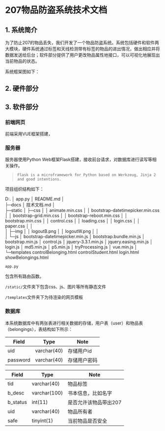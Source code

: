 # 207物品防盗系统技术文档

## 1. 系统简介

为了防止207的物品丢失，我们开发了一个物品防盗系统。系统包括硬件和软件两大模块，硬件系统通过标签和天线检测带有标签的物品的进出情况，做出相应并将数据发送给后台；软件部分提供了用户更改物品属性地接口，可以可视化地展现出当前物品的状态。

系统框架图如下：



## 2. 硬件部分

## 3. 软件部分

### 前端网页

前端采用VUE框架搭建，

### 服务器

服务器使用Python Web框架Flask搭建，接收前台请求，对数据库进行读写等相关操作。

> `Flask is a microframework for Python based on Werkzeug, Jinja 2 and good intentions.`

项目组织结构如下：

D:.
│  app.py
│  README.md
│      
├─docs
│      技术文档.md
│      
├─static
│  ├─css
│  │      animate.min.css
│  │      bootstrap-datetimepicker.min.css
│  │      bootstrap-grid.min.css
│  │      bootstrap-reboot.min.css
│  │      bootstrap.min.css
│  │      control.css
│  │      loading.css
│  │      login.css
│  │      paper.css
│  │      
│  ├─img
│  │      logoutB.png
│  │      logoutW.png
│  │      
│  └─js
│          bootstrap-datetimepicker.min.js
│          bootstrap.bundle.min.js
│          bootstrap.min.js
│          control.js
│          jquery-3.3.1.min.js
│          jquery.easing.min.js
│          login.js
│          md5.min.js
│          p5.min.js
│          tryProcessing.js
│          vue.min.js
│          
└─templates
        controlBelonging.html
        controlStudent.html
        login.html
        showBelongings.html

`app.py`

包含所有路由函数。

`/static/`文件夹下包含css、js、图片等所有静态文件

`/templates`文件夹下为待渲染的网页模板

### 数据库

本系统数据库中有两张表进行相关数据的存储，用户表（user）和物品表（belongings），表结构如下所示：

| Field | Type | Note |
|---|---|---|
| uid | varchar(40) | 存储用户id |
|password|varchar(40)|存储用户密码|


| Field | Type | Note |
|---|---|---|
| tid | varchar(40) | 物品标签 |
| b_desc | varchar(100) | 书本信息，比如名字 | 
| b_status | int(11) | 是否允许该物品带出207 |
| uid | varchar(40) | 物品所有者 | 
| safe | tinyint(1) | 当前物品是否安全 |